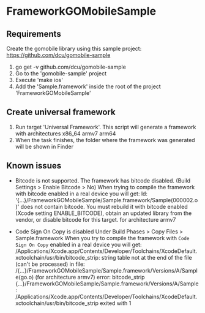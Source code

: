 # FrameworkGOMobileSample

## Requirements
Create the gomobile library using this sample project: https://github.com/dcu/gomobile-sample

1. go get -v github.com/dcu/gomobile-sample
2. Go to the 'gomobile-sample' project
3. Execute 'make ios'
4. Add the 'Sample.framework' inside the root of the project 'FrameworkGOMobileSample'

## Create universal framework
1. Run target 'Universal Framework'. This script will generate a framework with architectures x86_64 armv7 arm64
2. When the task finishes, the folder where the framework was generated will be shown in Finder

## Known issues
* Bitcode is not supported. The framework has bitcode disabled. (Build Settings > Enable Bitcode > No)
When trying to compile the framework with bitcode enabled in a real device you will get:
ld: '{...}/FrameworkGOMobileSample/Sample.framework/Sample(000002.o)' does not contain bitcode. You must rebuild it with bitcode enabled (Xcode setting ENABLE_BITCODE), obtain an updated library from the vendor, or disable bitcode for this target. for architecture armv7

* Code Sign On Copy is disabled
Under Build Phases > Copy Files > Sample.framework
When you try to compile the framework with `Code Sign On Copy` enabled in a real device you will get:
/Applications/Xcode.app/Contents/Developer/Toolchains/XcodeDefault.xctoolchain/usr/bin/bitcode_strip: string table not at the end of the file (can't be processed) in file: /{...}/FrameworkGOMobileSample/Sample.framework/Versions/A/Sample(go.o) (for architecture armv7)
error: bitcode_strip {...}/FrameworkGOMobileSample/Sample.framework/Versions/A/Sample: /Applications/Xcode.app/Contents/Developer/Toolchains/XcodeDefault.xctoolchain/usr/bin/bitcode_strip exited with 1